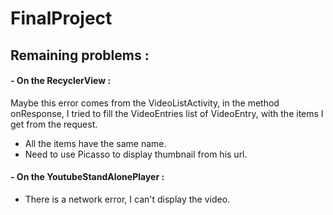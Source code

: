 # FinalProject

## Remaining problems :

#### - On the RecyclerView :

Maybe this error comes from the VideoListActivity, in the method onResponse, I tried to fill the VideoEntries list of VideoEntry,
with the items I get from the request.

  - All the items have the same name.
  - Need to use Picasso to display thumbnail from his url.
 
 
#### - On the YoutubeStandAlonePlayer :

  - There is a network error, I can't display the video.

